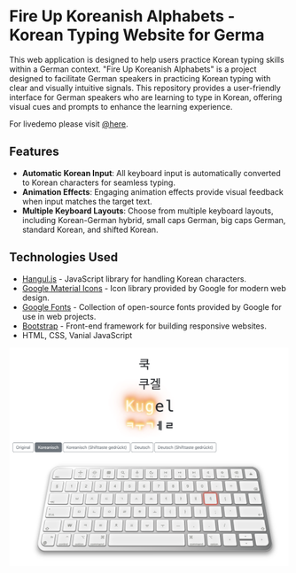 # Fire Up Koreanish Alphabets - Korean Typing Website for Germa
This web application is designed to help users practice Korean typing skills within a German context. "Fire Up Koreanish Alphabets" is a project designed to facilitate German speakers in practicing Korean typing with clear and visually intuitive signals. This repository provides a user-friendly interface for German speakers who are learning to type in Korean, offering visual cues and prompts to enhance the learning experience. 

For livedemo please visit [@here](https://techxxxy.github.io/fire-up-koreanisch-alphabet/).

## Features

- **Automatic Korean Input**: All keyboard input is automatically converted to Korean characters for seamless typing.
- **Animation Effects**: Engaging animation effects provide visual feedback when input matches the target text.
- **Multiple Keyboard Layouts**: Choose from multiple keyboard layouts, including Korean-German hybrid, small caps German, big caps German, standard Korean, and shifted Korean.

## Technologies Used

- [Hangul.js](https://github.com/e-/Hangul.js/) - JavaScript library for handling Korean characters.
- [Google Material Icons](https://material.io/resources/icons/) - Icon library provided by Google for modern web design.
- [Google Fonts](https://fonts.google.com/) - Collection of open-source fonts provided by Google for use in web projects.
- [Bootstrap](https://getbootstrap.com/) - Front-end framework for building responsive websites.
- HTML, CSS, Vanial JavaScript

![Keyboard Screenshot](screenshots/fire-up-koreanish-alphabets.png)
